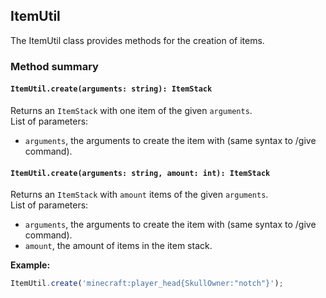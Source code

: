 ## ItemUtil

The ItemUtil class provides methods for the creation of items.

### Method summary

#### `ItemUtil.create(arguments: string): ItemStack`
Returns an `ItemStack` with one item of the given `arguments`. \
List of parameters:
- `arguments`, the arguments to create the item with (same syntax to /give command).

#### `ItemUtil.create(arguments: string, amount: int): ItemStack`
Returns an `ItemStack` with `amount` items of the given `arguments`. \
List of parameters:
- `arguments`, the arguments to create the item with (same syntax to /give command).
- `amount`, the amount of items in the item stack.

**Example:**

```js
ItemUtil.create('minecraft:player_head{SkullOwner:"notch"}');
```